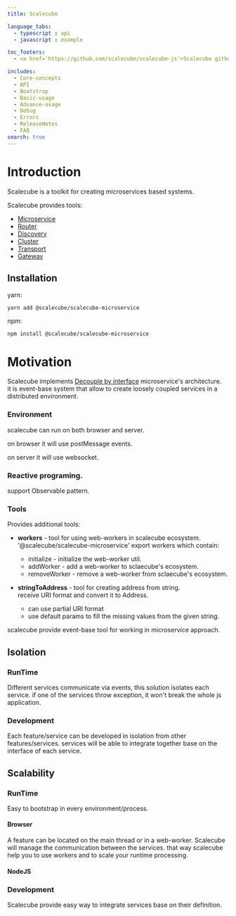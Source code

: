 ```yaml
---
title: Scalecube

language_tabs:
  - typescript : api
  - javascript : example

toc_footers:
  - <a href='https://github.com/scalecube/scalecube-js'>Scalecube github</a>

includes:
  - Core-concepts
  - API
  - Bootstrap
  - Basic-usage
  - Advance-usage
  - Debug
  - Errors
  - ReleaseNotes
  - FAQ
search: true
---
```


# Introduction

Scalecube is a toolkit for creating microservices based systems.

Scalecube provides tools: 
 
* [Microservice](#bootstrap)  
* [Router](#router)  
* [Discovery](#discovery)  
* [Cluster](#cluster)  
* [Transport](#transport)  
* [Gateway](#gateway)  


## Installation

yarn:

`
yarn add @scalecube/scalecube-microservice
`

npm:

`
npm install @scalecube/scalecube-microservice
` 

# Motivation

Scalecube implements [Decouple by interface](https://en.wikipedia.org/wiki/Loose_coupling) microservice's architecture.  
it is event-base system that allow to create loosely coupled services in a distributed environment.
 
### Environment

scalecube can run on both browser and server.

on browser it will use postMessage events.

on server it will use websocket.

### Reactive programing.

support Observable pattern.

### Tools

Provides additional tools:

* **workers** - tool for using web-workers in scalecube ecosystem.
  '@scalecube/scalecube-microservice' export workers which contain:
   * initialize - initialize the web-worker util.
   * addWorker - add a web-worker to sclaecube's ecosystem.
   * removeWorker -  remove a web-worker from sclaecube's ecosystem.

* **stringToAddress** - tool for creating address from string.  
receive URI format and convert it to Address.
  * can use partial URI format
  * use default params to fill the missing values from the given string.
  
  

scalecube provide event-base tool for working in microservice approach.

## Isolation

### RunTime 
Different services communicate via events, this solution isolates each service.
if one of the services throw exception, it won't break the whole js application.

### Development 
Each feature/service can be developed in isolation from other features/services.
services will be able to integrate together base on the interface of each service.

## Scalability

### RunTime
Easy to bootstrap in every environment/process.

#### Browser
A feature can be located on the main thread or in a web-worker.
Scalecube will manage the communication between the services.
that way scalecube help you to use workers and to scale your runtime processing.

#### NodeJS

 

### Development
Scalecube provide easy way to integrate services base on their definition.

